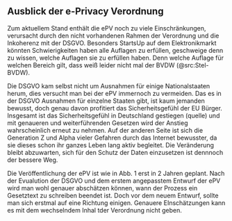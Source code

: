 ## Ausblick der e-Privacy Verordnung

Zum aktuellem Stand enthält die ePV noch zu viele Einschränkungen, verursacht durch den nicht vorhandenen Rahmen der Verordnung und die Inkoherenz mit der DSGVO. Besonders StartsUp auf dem Elektronikmarkt könnten Schwierigkeiten haben alle Auflagen zu erfüllen, geschweige denn zu wissen, welche Auflagen sie zu erfüllen haben. Denn welche Auflage für welchen Bereich gilt, dass weiß leider nicht mal der BVDW (@src:Stel-BVDW).

Die DSGVO kam selbst nicht um Ausnahmen für einige Nationalstaaten herum, dies versucht man bei der ePV immernoch zu vermeiden. Das es in der DSGVO Ausnahmen für einzelne Staaten gibt, ist kaum jemanden bewusst, doch genau davon profitiert das Sicherheitsgefühl der EU Bürger. Insgesamt ist das Sicherheitsgefühl in Deutschland gestiegen (quelle) und mit genaueren und weiterführenden Gesetzen wird der Anstieg wahrscheinlich erneut zu nehmen. Auf der anderen Seite ist sich die Generation Z und Alpha vieler Gefahren durch das Internet bewusster, da sie dieses schon ihr ganzes Leben lang aktiv begleitet. Die Veränderung bleibt abzuwarten, sich für den Schutz der Daten einzusetzen ist dennnoch der bessere Weg.

Die Veröffentlichung der ePV ist wie in Abb. 1 erst in 2 Jahren geplant. Nach der Evualution der DSGVO und dem erstem angepasstem Entwurf der ePV wird man wohl genauer abschätzen können, wann der Prozess ein Gesetztext zu schreiben beendet ist. Doch vor dem neuem Entwurf, sollte man sich erstmal auf eine Richtung einigen. Genauere EInschätzungen kann es mit dem wechselndem Inhal tder Verordnung nicht geben.
